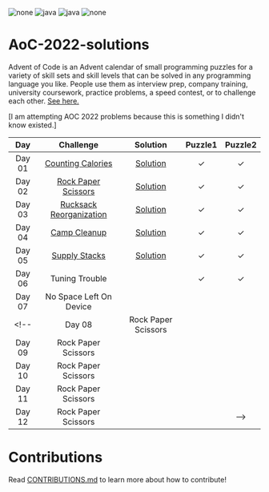 <!-- badges -->
<p><img alt='none' src='https://img.shields.io/badge/AoC_2022-100000?style=for-the-badge&logo=none&logoColor=white&labelColor=black&color=11B000'> <img alt='java' src='https://img.shields.io/badge/JAVA-100000?style=for-the-badge&logo=java&logoColor=white&labelColor=black&color=FF7300'> <img alt='java' src='https://img.shields.io/badge/Intermediate-100000?style=for-the-badge&logo=java&logoColor=white&labelColor=black&color=FFD100'> <img alt='none' src='https://img.shields.io/badge/Contributions_- Welcome-100000?style=for-the-badge&logo=none&logoColor=white&labelColor=black&color=0BC700'></p>

# AoC-2022-solutions

Advent of Code is an Advent calendar of small programming puzzles for a variety of skill sets and skill levels that can be solved in any programming language you like. People use them as interview prep, company training, university coursework, practice problems, a speed contest, or to challenge each other. [See here.](https://adventofcode.com/2022/about) <br>

[I am attempting AOC 2022 problems because this is something I didn't know existed.] <br>


| Day | Challenge | Solution | Puzzle1 | Puzzle2 |
|:---:|:---:|:---:|:---:|:---:|
|Day 01| [Counting Calories](https://adventofcode.com/2022/day/1) |[Solution](https://github.com/ShubhangiXD/AoC-2022-solutions/blob/main/AOC_DAY1.java) | &check; | &check;|
|Day 02| [Rock Paper Scissors](https://adventofcode.com/2022/day/2) | [Solution](https://github.com/ShubhangiXD/AoC-2022-solutions/blob/main/AOC_DAY2.java) | &check; | &check; |
|Day 03| [Rucksack Reorganization](https://adventofcode.com/2022/day/3) | [Solution](https://github.com/ShubhangiXD/AoC-2022-solutions/blob/main/AOC_DAY3.java) | &check; | &check; |
|Day 04| [Camp Cleanup](https://adventofcode.com/2022/day/4) | [Solution](https://github.com/ShubhangiXD/AoC-solutions/blob/main/AOC_2022/AOC_DAY4.java) | &check; | &check; |
|Day 05| [Supply Stacks](https://adventofcode.com/2022/day/5) | [Solution](https://github.com/ShubhangiXD/AoC-solutions/blob/main/AOC_2022/AOC_DAY5.java) | &check; | &check; |
|Day 06| Tuning Trouble | | &check; | &check; |
|Day 07| No Space Left On Device | | |  |
<!-- |Day 08| Rock Paper Scissors |  |  | 
|Day 09| Rock Paper Scissors |  |  |
|Day 10| Rock Paper Scissors |  |  |
|Day 11| Rock Paper Scissors |  |  |
|Day 12| Rock Paper Scissors |  |  | -->

# Contributions
Read [CONTRIBUTIONS.md](https://github.com/ShubhangiXD/AoC-solutions/blob/main/CONTRIBUTIONS.md) to learn more about how to contribute!
